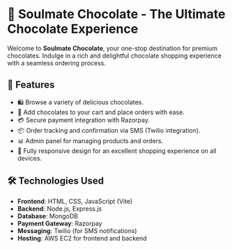 # 🍫 Soulmate Chocolate - The Ultimate Chocolate Experience

Welcome to **Soulmate Chocolate**, your one-stop destination for premium chocolates. Indulge in a rich and delightful chocolate shopping experience with a seamless ordering process.

## 🌟 Features

- 🛍️ Browse a variety of delicious chocolates.
- 🛒 Add chocolates to your cart and place orders with ease.
- 💳 Secure payment integration with Razorpay.
- 📦 Order tracking and confirmation via SMS (Twilio integration).
- 📊 Admin panel for managing products and orders.
- 📱 Fully responsive design for an excellent shopping experience on all devices.

## 🛠️ Technologies Used

- **Frontend**: HTML, CSS, JavaScript (Vite)
- **Backend**: Node.js, Express.js
- **Database**: MongoDB
- **Payment Gateway**: Razorpay
- **Messaging**: Twilio (for SMS notifications)
- **Hosting**: AWS EC2 for frontend and backend
